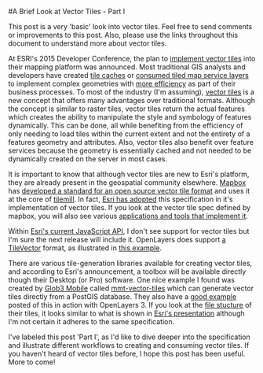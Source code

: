 #A Brief Look at Vector Tiles - Part I

This post is a very 'basic' look into vector tiles.  Feel free to send comments or improvements to this post.  Also, please use the links throughout this document to understand more about vector tiles. 

At ESRI's 2015 Developer Conference, the plan to [implement vector tiles](http://video.esri.com/watch/4215/smart-mapping-with-vector-map-tiles) into their mapping platform was announced.  Most traditional GIS analysts and developers have created [tile caches](http://resources.arcgis.com/en/help/main/10.2/index.html#//001700000189000000) or [consumed tiled map service layers](https://developers.arcgis.com/javascript/jsapi/arcgistiledmapservicelayer-amd.html) to implement complex geometries with [more efficiency](http://www.usgs.gov/faq/categories/9860/3604) as part of their business processes.  To most of the industry (I'm assuming), [vector tiles](http://wiki.openstreetmap.org/wiki/Vector_tiles) is a new concept that offers many advantages over traditional formats.  Although the concept is similar to raster tiles, vector tiles return the actual features which creates the ability to manipulate the style and symbology of features dynamically.  This can be done, all while benefiting from the efficiency of only needing to load tiles within the current extent and not the entirety of a features geometry and attributes.  Also, vector tiles also benefit over feature services because the geometry is essentially cached and not needed to be dynamically created on the server in most cases.

It is important to know that although vector tiles are new to Esri's platform, they are already present in the geospatial community elsewhere.  [Mapbox](https://www.mapbox.com/)  has [developed a standard for an open source vector tile format](https://www.mapbox.com/blog/vector-tiles/) and uses it at the core of [tilemill](https://www.mapbox.com/tilemill/).  In fact, [Esri has adopted](https://www.mapbox.com/blog/vector-tile-adoption/) this specification in it's implementation of vector tiles.  If you look at the vector tile spec defined by mapbox, you will also see various [applications and tools that implement it](https://github.com/mapbox/vector-tile-spec/wiki/Implementations).

Within [Esri's current JavaScript API](https://developers.arcgis.com/javascript/jsapi/), I don't see support for vector tiles but I'm sure the next release will include it.  OpenLayers  does support [a TileVector](http://openlayers.org/en/v3.3.0/apidoc/ol.source.TileVector.html) format, as illustrated in [this example](http://openlayers.org/en/v3.3.0/examples/tile-vector.html).

There are various tile-generation libraries available for creating vector tiles, and according to Esri's announcement, a toolbox will be available directly though their Desktop (or Pro) software.  One nice example I found was created by [Glob3 Mobile](https://github.com/glob3mobile) called [mmt-vector-tiles](https://github.com/glob3mobile/mmt-vector-tiles) which can generate vector tiles directly from a PostGIS database.  They also have a [good example](http://wb.glob3mobile.com/vl/index_lux.html) posted of this in action with OpenLayers 3.  If you look at the [file stucture](http://igosoftware.dyndns.org:8000/vectorial/lux_buildings_LEVELS_12-18_MERCATOR/GEOJSON/) of their tiles, it looks similar to what is shown in [Esri's presentation](http://video.esri.com/watch/4215/smart-mapping-with-vector-map-tiles) although I'm not certain it adheres to the same specification.

I've labeled this post 'Part I', as I'd like to dive deeper into the specification and illustrate different workflows to creating and consuming vector tiles.  If you haven't heard of vector tiles before, I hope this post has been useful.  More to come!

